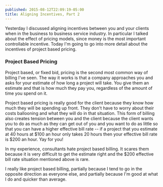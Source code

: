 ```yaml
---
published: 2015-08-12T22:09:19-05:00
title: Aligning Incentives, Part 2
---
```

Yesterday I discussed aligning incentives between you and your clients when in the business to business service industry. In particular I talked about the effect of pricing models, since money is the most important controllable incentive. Today I'm going to go into more detail about the incentives of project based pricing.

### Project Based Pricing

Project based, or fixed bid, pricing is the second most common way of billing I've seen. The way it works is that a company approaches you and asks for your estimate of how long a project will take. You give them an estimate and that is how much they pay you, regardless of the amount of time you spend on it.

Project based pricing is really good for the client because they know how much they will be spending up front. They don't have to worry about their costs ballooning and what they will do in that situation. This form of billing also creates tension between you and the client because the client wants you to do as much as they can get out of you and you want to do as little so that you can have a higher effective bill rate -- if a project that you estimate at 40 hours at $100 an hour only takes 20 hours then your effective bill rate is $200 an hour. Yay for you!

In my experience, consultants hate project based billing. It scares them because it is very difficult to get the estimate right and the $200 effective bill rate situation mentioned above is rare.

I really like project based billing, partially because I tend to go in the opposite direction as everyone else, and partially because I'm good at what I do and quicker than average.